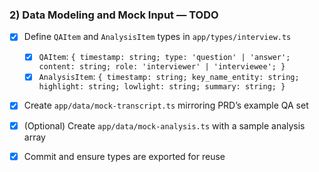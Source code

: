 ### 2) Data Modeling and Mock Input — TODO

- [x] Define `QAItem` and `AnalysisItem` types in `app/types/interview.ts`
  - [x] `QAItem`: `{ timestamp: string; type: 'question' | 'answer'; content: string; role: 'interviewer' | 'interviewee'; }`
  - [x] `AnalysisItem`: `{ timestamp: string; key_name_entity: string; highlight: string; lowlight: string; summary: string; }`
- [x] Create `app/data/mock-transcript.ts` mirroring PRD’s example QA set
- [x] (Optional) Create `app/data/mock-analysis.ts` with a sample analysis array
- [x] Commit and ensure types are exported for reuse


